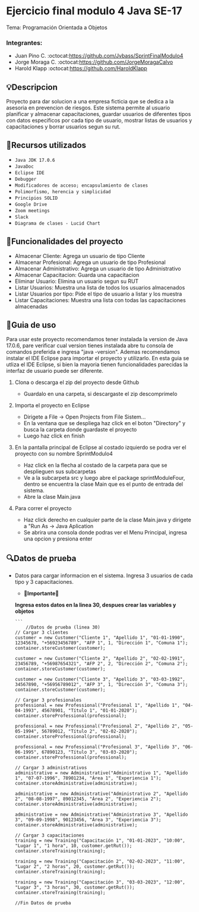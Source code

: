 # Ejercicio final modulo 4 Java SE-17
Tema: Programación Orientada a Objetos
### Integrantes:
+ Juan Pino C. :octocat:https://github.com/Jvbass/SprintFinalModulo4
+ Jorge Moraga C. :octocat:https://github.com/JorgeMoragaCalvo
+ Harold Klapp :octocat:https://github.com/HaroldKlapp
## :bulb:Descripcion 
  Proyecto para dar solucion a una empresa ficticia que se dedica a la asesoria en prevencion de riesgos. Este sistema permite al usuario planificar y almacenar capacitaciones, guardar usuarios de diferentes tipos con datos especificos por cada tipo de usuario, mostrar listas de usuarios y capacitaciones y borrar usuarios segun su rut.

## :wrench:Recursos utilizados
- `Java JDK 17.0.6`
- `JavaDoc`
- `Eclipse IDE`
- `Debugger`
- `Modificadores de acceso; encapsulamiento de clases`
- `Polimorfismo, herencia y simplicidad`
- `Principios SOLID`
- `Google Drive`
- `Zoom meetings`
- `Slack`
- `Diagrama de clases - Lucid Chart`

## :hammer:Funcionalidades del proyecto
  - Almacenar Cliente: Agrega un usuario de tipo Cliente
  - Almacenar Profesional: Agrega un usuario de tipo Profesional
  - Almacenar Administrativo: Agrega un usuario de tipo Administrativo
  - Almacenar Capacitacion: Guarda una capacitacion
  - Eliminar Usuario: Elimina un usuario segun su RUT
  - Listar Usuarios: Muestra una lista de todos los usuarios almacenados
  - Listar Usuarios por tipo: Pide el tipo de usuario a listar y los muestra
  - Listar Capacitaciones: Muestra una lista con todas las capacitaciones almacenadas

## :notebook:Guia de uso
Para usar este proyecto recomendamos tener instalada la version de Java 17.0.6, pare verificar cual version tienes instalada abre tu consola de comandos preferida e ingresa "java -version". Ademas recomendamos instalar el IDE Eclipse para importar el proyecto y utilizarlo. En esta guia se utliza el IDE Eclipse, si bien la mayoria tienen funcionalidades parecidas la interfaz de usuario puede ser diferente.

1. Clona o descarga el zip del proyecto desde Github
	- Guardalo en una carpeta, si descargaste el zip descomprimelo
	
2. Importa el proyecto en Eclipse
	- Dirigete a File -> Open Projects from File Sistem...
	- En la ventana que se despliega haz click en el boton "Directory" y busca la carpeta donde guardaste el proyecto
	- Luego haz click en finish
	
3. En la pantalla principal de Eclipse al costado izquierdo se podra ver el proyecto con su nombre SprintModulo4
	- Haz click en la flecha al costado de la carpeta para que se desplieguen sus subcarpetas
	- Ve a la subcarpeta src y luego abre el package sprintModuleFour, dentro se encuentra la clase Main que es el punto de entrada del sistema.
	- Abre la clase Main.java

4. Para correr el proyecto
	- Haz click derecho en cualquier parte de la clase Main.java y dirigete a "Run As -> Java Aplication
	- Se abrira una consola donde podras ver el Menu Principal, ingresa una opcion y presiona enter
		
## :mag:Datos de prueba 
-	Datos para cargar informacion en el sistema. Ingresa 3 usuarios de cada tipo y 3 capacitaciones.

	- :construction:**Importante**:construction:
		
	**Ingresa estos datos en la linea 30, despues crear las variables y objetos**
	
	    ```
			//Datos de prueba (linea 30)
        // Cargar 3 clientes
        customer = new Customer("Cliente 1", "Apellido 1", "01-01-1990", 12345678, "+56923456789", "AFP 1", 1, "Dirección 1", "Comuna 1");
        container.storeCustomer(customer);

        customer = new Customer("Cliente 2", "Apellido 2", "02-02-1991", 23456789, "+56987654321", "AFP 2", 2, "Dirección 2", "Comuna 2");
        container.storeCustomer(customer);

        customer = new Customer("Cliente 3", "Apellido 3", "03-03-1992", 34567890, "+56956789012", "AFP 3", 1, "Dirección 3", "Comuna 3");
        container.storeCustomer(customer);

        // Cargar 3 profesionales
        professional = new Professional("Profesional 1", "Apellido 1", "04-04-1993", 45678901, "Título 1", "01-01-2020");
        container.storeProfessional(professional);

        professional = new Professional("Profesional 2", "Apellido 2", "05-05-1994", 56789012, "Título 2", "02-02-2020");
        container.storeProfessional(professional);

        professional = new Professional("Profesional 3", "Apellido 3", "06-06-1995", 67890123, "Título 3", "03-03-2020");
        container.storeProfessional(professional);

        // Cargar 3 administrativos
        administrative = new Administrative("Administrativo 1", "Apellido 1", "07-07-1996", 78901234, "Área 1", "Experiencia 1");
        container.storeAdministrative(administrative);

        administrative = new Administrative("Administrativo 2", "Apellido 2", "08-08-1997", 89012345, "Área 2", "Experiencia 2");
        container.storeAdministrative(administrative);

        administrative = new Administrative("Administrativo 3", "Apellido 3", "09-09-1998", 90123456, "Área 3", "Experiencia 3");
        container.storeAdministrative(administrative);

        // Cargar 3 capacitaciones
        training = new Training("Capacitación 1", "01-01-2023", "10:00", "Lugar 1", "1 hora", 10, customer.getRut());
        container.storeTraining(training);

        training = new Training("Capacitación 2", "02-02-2023", "11:00", "Lugar 2", "2 horas", 20, customer.getRut());
        container.storeTraining(training);

        training = new Training("Capacitación 3", "03-03-2023", "12:00", "Lugar 3", "3 horas", 30, customer.getRut());
        container.storeTraining(training);

    	//Fin Datos de prueba



